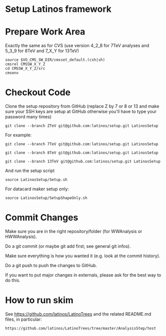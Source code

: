 Setup Latinos framework
=======================

# Prepare Work Area

Exactly the same as for CVS (use version 4_2_8 for 7TeV analyses and 5_3_9 for 8TeV and 7_X_Y for 13TeV) 

    source $VO_CMS_SW_DIR/cmsset_default.(csh|sh)
    cmsrel CMSSW_X_Y_Z
    cd CMSSW_X_Y_Z/src
    cmsenv


# Checkout Code

Clone the setup repository from GitHub (replace Z by 7 or 8 or 13 and make sure your SSH keys are setup at GitHub otherwise you'll have to type your password many times) 

    git clone --branch ZTeV git@github.com:latinos/setup.git LatinosSetup

For example:

    git clone --branch 7TeV git@github.com:latinos/setup.git LatinosSetup

    git clone --branch 8TeV git@github.com:latinos/setup.git LatinosSetup

    git clone --branch 13TeV git@github.com:latinos/setup.git LatinosSetup

And run the setup script

    source LatinosSetup/Setup.sh

For datacard maker setup only:

    source LatinosSetup/SetupShapeOnly.sh


# Commit Changes

Make sure you are in the right repository/folder (for WWAnalysis or HWWAnalysis).

Do a git commit (or maybe git add first; see general git infos).

Make sure everything is how you wanted it (e.g. look at the commit history).

Do a git push to push the changes to GitHub.

If you want to put major changes in externals, please ask for the best way to do this.


# How to run skim

See https://github.com/latinos/LatinoTrees and the related README.md files,
in particular:

    https://github.com/latinos/LatinoTrees/tree/master/AnalysisStep/test




